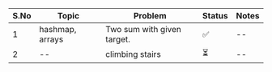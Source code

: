 | **S.No** | **Topic**            | **Problem**                                              | **Status**   | **Notes** |
|----------|----------------------|----------------------------------------------------------|--------------|-----------|
| 1        |hashmap, arrays                | Two sum with given target.                              | ✅   | --        |
| 2        |--                | climbing stairs                              | ⏳   | --        |